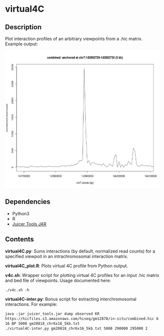 # virtual4C

## Description

Plot interaction profiles of an arbitrary viewpoints from a .hic matrix. Example output:

<img src=plot_ARHGEF35_1_5kb.png width="600" height="450" />

## Dependencies

- Python3
- R
- [Juicer Tools JAR](https://github.com/aidenlab/juicer/wiki/Download)

## Contents

**virtual4C.py**: Sums interactions (by default, normalized read counts) for a specified viewpoit in an intrachromosomal interaction matrix.

**virtual4C_plot.R**: Plots virtual 4C profile from Python output.

**v4c.sh**: Wrapper script for plotting virtual 4C profiles for an input .hic matrix and bed file of viewpoints. Usage documented here:

```
./v4c.sh -h
```

**virtual4C-inter.py**: Bonus script for extracting interchromosomal interactions. For example:

```
java -jar juicer_tools.jar dump observed KR https://hicfiles.s3.amazonaws.com/hiseq/gm12878/in-situ/combined.hic 6 16 BP 5000 gm20818_chr6x16_5kb.txt
./virtual4C-inter.py gm20818_chr6x16_5kb.txt 5000 290000 295000 2
```
